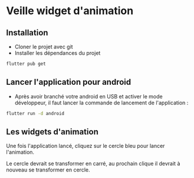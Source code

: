 # Veille widget d'animation

## Installation 

- Cloner le projet avec git
- Installer les dépendances du projet

```bash
flutter pub get
```

## Lancer l'application pour android

- Après avoir branché votre android en USB et activer le mode développeur, il faut lancer la commande de lancement de l'application :

```bash
flutter run -d android
```

## Les widgets d'animation

Une fois l'application lancé, cliquez sur le cercle bleu pour lancer l'animation.

Le cercle devrait se transformer en carré, au prochain clique il devrait à nouveau se transformer en cercle.
